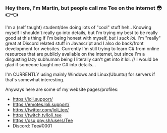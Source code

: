 ### Hey there, I'm Martin, but people call me Tee on the internet :flushed::point_right::point_left:

I'm a (self taught) student/dev doing lots of "cool" stuff heh.. Knowing myself I shouldn't really go into details, but I'm trying my best to be really good at this thing if I'm being honest with myself, *but i suck lol*. I'm "really" great at Discord related stuff in Javascript and I also do back/front development for websites. Currently I'm still trying to learn C# from online resources that are publicly available on the internet, but since I'm a disgusting lazy subhuman being I literally can't get into it lol. // I would be glad if someone taught me C# into details...

I'm CURRENTLY using mainly Windows and Linux(Ubuntu) for servers if that's somewhat interesting.

Anyways here are some of my website pages/profiles:
- https://loli.support/
- https://emotes.loli.support/
- https://twitter.com/loli_tee/
- https://twitch.tv/loli_tee
- https://osu.ppy.sh/users/Tee
- Discord: Tee#0001


<!--
**lolitee/lolitee** is a ✨ _special_ ✨ repository because its `README.md` (this file) appears on your GitHub profile.

Here are some ideas to get you started:

- 🔭 I’m currently working on ...
- 🌱 I’m currently learning ...
- 👯 I’m looking to collaborate on ...
- 🤔 I’m looking for help with ...
- 💬 Ask me about ...
- 📫 How to reach me: ...
- 😄 Pronouns: ...
- ⚡ Fun fact: ...
-->
